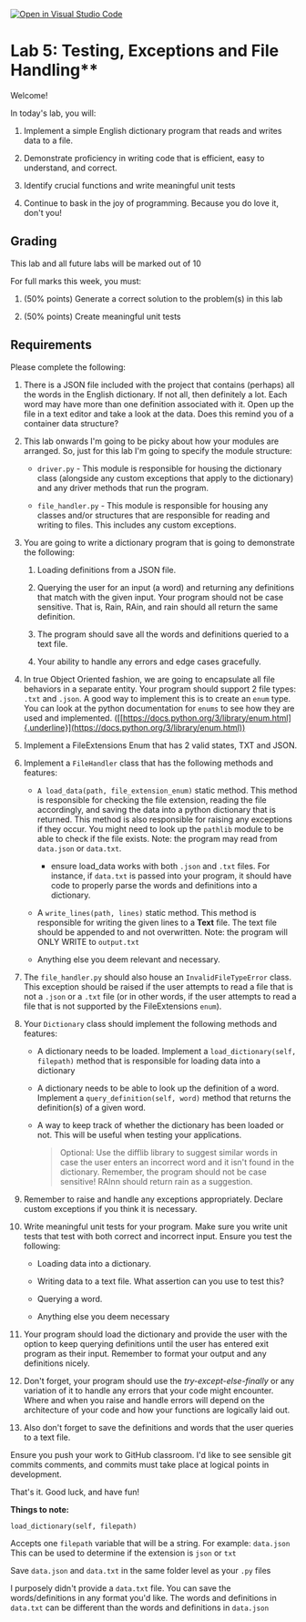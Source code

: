 [![Open in Visual Studio Code](https://classroom.github.com/assets/open-in-vscode-718a45dd9cf7e7f842a935f5ebbe5719a5e09af4491e668f4dbf3b35d5cca122.svg)](https://classroom.github.com/online_ide?assignment_repo_id=13747458&assignment_repo_type=AssignmentRepo)
# Lab 5: Testing, Exceptions and File Handling\*\*

Welcome!

In today's lab, you will:

1. Implement a simple English dictionary program that reads and writes data to a file.

2. Demonstrate proficiency in writing code that is efficient, easy to understand, and correct.

3. Identify crucial functions and write meaningful unit tests

4. Continue to bask in the joy of programming. Because you do love it, don't you!

## Grading

This lab and all future labs will be marked out of 10

For full marks this week, you must:

1. (50% points) Generate a correct solution to the problem(s) in this lab

1. (50% points) Create meaningful unit tests

## Requirements

Please complete the following:

1.  There is a JSON file included with the project that contains (perhaps) all the words in the English dictionary. If not all, then definitely a lot. Each word may have more than one definition associated with it. Open up the file in a text editor and take a look at the data. Does this remind you of a container data structure?

1.  This lab onwards I\'m going to be picky about how your modules are arranged. So, just for this lab I\'m going to specify the module structure:

    - `driver.py` - This module is responsible for housing the
      dictionary class (alongside any custom exceptions that apply
      to the dictionary) and any driver methods that run the
      program.

    - `file_handler.py` - This module is responsible for housing any
      classes and/or structures that are responsible for reading and
      writing to files. This includes any custom exceptions.

1.  You are going to write a dictionary program that is going to demonstrate the following:

    1. Loading definitions from a JSON file.

    2. Querying the user for an input (a word) and returning any
       definitions that match with the given input. Your program
       should not be case sensitive. That is, Rain, RAin, and rain
       should all return the same definition.

    3. The program should save all the words and definitions queried to
       a text file.

    4. Your ability to handle any errors and edge cases gracefully.

1.  In true Object Oriented fashion, we are going to encapsulate all file behaviors in a separate entity. Your program should support 2 file types: `.txt` and `.json`. A good way to implement this is to create an `enum` type. You can look at the python documentation for `enums` to see how they are used and implemented. ([[https://docs.python.org/3/library/enum.html]{.underline}](https://docs.python.org/3/library/enum.html))

1.  Implement a FileExtensions Enum that has 2 valid states, TXT and JSON.

1.  Implement a `FileHandler` class that has the following methods and features:

    - `A load_data(path, file_extension_enum)` static method. This
      method is responsible for checking the file extension, reading
      the file accordingly, and saving the data into a python dictionary
      that is returned. This method is also responsible for raising
      any exceptions if they occur. You might need to look up the
      `pathlib` module to be able to check if the file exists. Note:
      the program may read from `data.json` or `data.txt`.

      - ensure load_data works with both `.json` and `.txt` files. For
        instance, if `data.txt` is passed into your program, it
        should have code to properly parse the words and
        definitions into a dictionary.

    - A `write_lines(path, lines)` static method. This method is
      responsible for writing the given lines to a **Text** file.
      The text file should be appended to and not overwritten. Note:
      the program will ONLY WRITE to `output.txt`

    - Anything else you deem relevant and necessary.

1.  The `file_handler.py` should also house an `InvalidFileTypeError` class. This exception should be raised if the user attempts to read a file that is not a `.json` or a `.txt` file (or in other words, if the user attempts to read a file that is not supported by the FileExtensions `enum`).

1.  Your `Dictionary` class should implement the following methods and features:

    - A dictionary needs to be loaded. Implement a
      `load_dictionary(self, filepath)` method that is responsible for
      loading data into a dictionary

    - A dictionary needs to be able to look up the definition of a
      word. Implement a `query_definition(self, word)` method that
      returns the definition(s) of a given word.

    - A way to keep track of whether the dictionary has been loaded or
      not. This will be useful when testing your applications.

      > Optional: Use the difflib library to suggest similar words in case the
      > user enters an incorrect word and it isn\'t found in the dictionary.
      > Remember, the program should not be case sensitive! RAInn should
      > return rain as a suggestion.

1.  Remember to raise and handle any exceptions appropriately. Declare custom exceptions if you think it is necessary.

1.  Write meaningful unit tests for your program. Make sure you write unit tests that test with both correct and incorrect input. Ensure you test the following:

    - Loading data into a dictionary.

    - Writing data to a text file. What assertion can you use to test
      this?

    - Querying a word.

    - Anything else you deem necessary

1.  Your program should load the dictionary and provide the user with the option to keep querying definitions until the user has entered exit program as their input. Remember to format your output and any definitions nicely.

1.  Don't forget, your program should use the _try-except-else-finally_ or any variation of it to handle any errors that your code might encounter. Where and when you raise and handle errors will depend on the architecture of your code and how your functions are logically laid out.

1.  Also don't forget to save the definitions and words that the user queries to a text file.

Ensure you push your work to GitHub classroom. I'd like to see sensible
git commits comments, and commits must take place at logical points in
development.

That's it. Good luck, and have fun!

**Things to note:**

`load_dictionary(self, filepath)`

Accepts one `filepath` variable that will be a string. For example:
`data.json` This can be used to determine if the extension is `json` or
`txt`

Save `data.json` and `data.txt` in the same folder level as your `.py`
files

I purposely didn't provide a `data.txt` file. You can save the
words/definitions in any format you'd like. The words and definitions in
`data.txt` can be different than the words and definitions in
`data.json`
